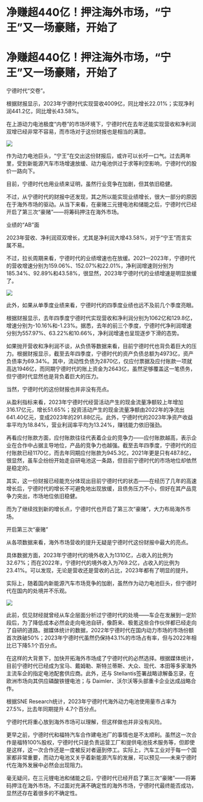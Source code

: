 # 净赚超440亿！押注海外市场，“宁王”又一场豪赌，开始了

# 净赚超440亿！押注海外市场，“宁王”又一场豪赌，开始了

宁德时代“交卷”。

根据财报显示，2023年宁德时代实现营收4009亿，同比增长22.01%；实现净利润441.2亿，同比增长43.58%。

在上游动力电池极度“内卷”的市场环境下，宁德时代在去年还能实现营收和净利润双增已经非常不容易，而市场对于这份财报也是相当的满意。

![](https://inews.gtimg.com/news_bt/Orlko1BW_fi8uxmmOocruhjH8VCBBrAjxiyw34o0SItc4AA/1000)

作为动力电池巨头，“宁王”在交出这份财报后，或许可以长吁一口气。过去两年里，受到新能源汽车市场增速放缓、动力电池供过于求等利空影响，宁德时代的股价一路向下。

目前，宁德时代也用业绩来证明，虽然行业竞争在加剧，但其依旧稳健。

不过，从宁德时代的财报中还发现，其之所以能实现业绩增长，很大一部分的原因在于海外市场的驱动。从当下来看，在豪赌三元锂电池和储能之后，宁德时代已经开启了第三次“豪赌”——将筹码押注在海外市场。

业绩的“AB”面

2023年营收、净利润双双增长，尤其是净利润大增43.58%，对于“宁王”而言实属不易。

不过，拉长周期来看，宁德时代的业绩增速也在放缓。2021—2023年，宁德时代的营收增速分别为159.06%、152.07%和22.01%，净利润增速则分别为185.34%、92.89%和43.58%，很显然，2023年宁德时代的业绩增速是明显放缓了。

![](https://inews.gtimg.com/news_bt/Oc0FDGdSqX8-WV3Jzlr4uNpUQAHTOkWojwYg1joj2D1U0AA/1000)

此外，如果从单季度业绩来看，宁德时代的四季度业绩也远不及前几个季度亮眼。

根据财报显示，去年四季度宁德时代实现营收和净利润分别为1062亿和129.8亿，增速分别为-10.16%和-1.23%。据悉，去年的前三个季度，宁德时代净利润增速分别为557.97%、63.22%和10.66%，净利润增速也呈现逐步下滑的态势。

如果抛开营收和净利润不谈，从负债等数据来看，目前宁德时代也背负着巨大的压力。根据财报显示，截至去年四季度，宁德时代的资产负债总额为4973亿，资产负债率为69.34%。其中，流动性负债为2870亿，仅应付票据及应付账款一项就高达1946亿，而同期宁德时代的账上资金为2643亿，虽然足够覆盖这一笔债务，但宁德时代显然也是背负着巨大的压力。

当然，宁德时代的这份财报也并非没有亮点。

从盈利指标来看，2023年宁德时代经营活动产生的现金流量净额较上年增加316.17亿元，增长51.65%；投资活动产生的现金流量净额由2022年的净流出641.40亿元，变成2023年的291.88亿元。此外，宁德时代的2023年净资产收益率平均为18.84%，营业利润率平均为13.24%，赚钱能力依旧强劲。

再看应付账款方面，应付账款往往代表着企业的竞争力——应付账款越高，表示企业在合作中占据主导地位，产品的竞争力也越强。截至去年四季度，宁德时代的应付账款已经1170亿，而去年同期应付账款为945.3亿，2021年更是只有487.8亿，很显然，虽车企纷纷开始走自研电池这一条路，但目前宁德时代的市场地位却依然是稳定的。

其实，这一份财报已经能充分体现出目前宁德时代的状态——在经历了几年的高速增长后，宁德时代的增长不可避免地出现放缓，且债务压力不小，但好在其产品竞争力突出，市场地位依旧稳健。

而为了继续找到新的增长点，宁德时代也开启了第三次“豪赌”，大力布局海外市场。

开启第三次“豪赌”

从各项数据来看，海外市场营收的提升无疑是宁德时代这份财报中最大的亮点。

具体数据方面，2023年宁德时代的境外收入为1310亿，占收入的比例为32.67%；而在2022年，宁德时代的境外收入为769.2亿，占收入的比例为23.41%。可以发现，无论是营收还是营收的占比，2023年都有了明显的提升。

实际上，随着国内新能源汽车市场竞争的加剧，虽然作为动力电池巨头，但宁德时代在国内的处境并不乐观。

![](https://inews.gtimg.com/news_bt/OqIrBiJVyhNWwdC2Q7asynVhhNPLfC3Q2eRt3bUDPOyW8AA/1000)

此前，侃见财经就曾经从车企层面分析过宁德时代的处境——车企在发展到一定阶段后，为了降低成本必然会走向电池自研，像蔚来、极氪这些合作伙伴都已经走向了自研的道路。据媒体统计的数据，2022年宁德时代在国内动力市场的市场份额首次跌破50%；2023年宁德时代虽然仍保持43.1%的市场占有率，但与2022年相比已下降5.1个百分点。

在这样的大背景下，加快开拓海外市场成了宁德时代的必然选择。根据媒体统计，目前宁德时代已经成为宝马、戴姆勒、斯特兰蒂斯、大众、现代、本田等多家海外主流车企的指定电池配套供应商。此外，还与
Stellantis签署战略谅解备忘录，在欧洲市场向其供应磷酸铁锂电池；与 Daimler、沃尔沃等头部重卡企业达成战略合作。

根据SNE Research统计，2023年宁德时代海外动力电池使用量市占率为 27.5%，比去年同期提升 4.7个百分点。

宁德时代将重心放到海外市场可以理解，但这样做也并非没有风险。

更早之前，宁德时代和福特汽车合作建电池厂的事情也是不太顺利。虽然这一次合作是福特100%股权，宁德时代只是负责运营工厂和提供电池技术服务等，但即使是这样，这一次合作还是一度被反对者逼到停工。实际上，汽车工业对于每一个国家都非常重要，而动力电池又关乎着新能源汽车的发展，可以预见——未来宁德时代在海外发展中必然会出现阻力。

毫无疑问，在三元锂电池和储能之后，宁德时代已经开启了第三次“豪赌”——将筹码押注在海外市场，不过面对充满不确定性的海外市场，宁德时代最终能否成功，显然还存在着很多的不确定性。

